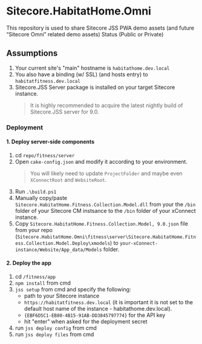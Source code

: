 # Sitecore.HabitatHome.Omni
This repository is used to share Sitecore JSS PWA demo assets (and future “Sitecore Omni” related demo assets) Status (Public or Private)

## Assumptions
1. Your current site's "main" hostname is `habitathome.dev.local`
1. You also have a binding (w/ SSL) (and hosts entry) to `habitatfitness.dev.local`
1. Sitecore.JSS Server package is installed on your target Sitecore instance.
	> It is highly recommended to acquire the latest nightly build of Sitecore.JSS server for 9.0.

### Deployment

#### 1. Deploy server-side components

1. cd `repo/fitness/server`
1. Open `cake-config.json` and modify it according to your environment.
	> You will likely need to update `ProjectFolder` and maybe even `XConnectRoot` and `WebsiteRoot`.
1. Run `.\build.ps1`
1. Manually copy/paste `Sitecore.HabitatHome.Fitness.Collection.Model.dll` from your the `/bin` folder of your
Sitecore CM instsance to the `/bin` folder of your xConnect instance.
1. Copy `Sitecore.HabitatHome.Fitness.Collection.Model, 9.0.json` file from your repo (`Sitecore.HabitatHome.Omni\fitness\server\Sitecore.HabitatHome.Fitness.Collection.Model.Deploy\xmodels`)
to `your-xConnect-instance/Website/App_data/Models` folder.
    
#### 2. Deploy the app

1. cd `/fitness/app`
1. `npm install` from cmd
1. `jss setup` from cmd and specify the following:
	- path to your Sitecore instance
	- `https://habitatfitness.dev.local` (it is important it is not set to the default host name of the instance - habitathome.dev.local).
	- `{EBF6D5C1-EB80-4B15-91AB-DD3845797774}` for the API key
	- hit "enter" when asked for the deployment secret
1. run `jss deploy config` from cmd
1. run `jss deploy files` from cmd
